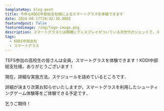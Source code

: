 ```yaml
---
templateKey: blog-post
title: 今年もKDDI中部総支社様によるスマートグラスを体験できます
date: 2024-06-17T19:42:10.000Z
featuredpost: false
featuredimage: /img/logo-image.png
description: スマートグラスとは眼鏡にディスプレイがついている次世代ガジェットで，スマートフォン，タブレット，PCなどの大画面モニターとして利用できます．
tags:
  - KDDI中部支社
  - スマートグラス
---
```


TEFS参加の高校生の皆さんは全員，スマートグラスを体験できます！KDDI中部総支社様，ありがとうございます！

現在，詳細な実施方法，スケジュールを詰めているところです．

詳細が決まり次第お知らせいたしますが，スマートグラスを利用したシューティングゲーム体験等をご体験できる予定です．

乞うご期待！
